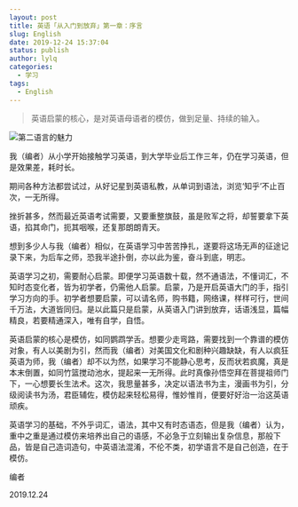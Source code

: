 ```yaml
---
layout: post
title: 英语「从入门到放弃」第一章：序言
slug: English
date: 2019-12-24 15:37:04
status: publish
author: lylq
categories: 
  - 学习
tags:
  - English
---
```


>英语启蒙的核心，是对英语母语者的模仿，做到足量、持续的输入。

![第二语言的魅力](https://p.qlogo.cn/qqmail_head/PiajxSqBRaELR8sgyjGXfkcsX9mSicW5Hiaxc0jnbvaDYD3jibX5iaMwkclq2icmVbSiabsdoKfN325dqg/0)

 我（编者）从小学开始接触学习英语，到大学毕业后工作三年，仍在学习英语，但是效果差，耗时长。
   
期间各种方法都尝试过，从好记星到英语私教，从单词到语法，浏览‘知乎’不止百次，一无所得。

挫折甚多，然而最近英语考试需要，又要重整旗鼓，虽是败军之将，却誓要拿下英语，掐其命门，扼其咽喉，还复那朗朗青天。
   
想到多少人与我（编者）相似，在英语学习中苦苦挣扎，遂要将这场无声的征途记录下来，为后车之师，恐我半途扑倒，亦以此为鉴，奋斗到底，明志。
   
英语学习之初，需要耐心启蒙。即便学习英语数十载，然不通语法，不懂词汇，不知时态变化者，皆为初学者，仍需他人启蒙。启蒙，乃是开启英语大门的手，指引学习方向的手。初学者想要启蒙，可以请名师，购书籍，网络课，样样可行，世间千万法，大道皆同归。是以此篇只是启蒙，从英语入门讲到放弃，话语浅显，篇幅精良，若要精通深入，唯有自学，自悟。
   
英语启蒙的核心是模仿，如同鹦鹉学舌。想要少走弯路，需要找到一个靠谱的模仿对象，有人以美剧为引，然而我（编者）对美国文化和剧种兴趣缺缺，有人以疯狂英语为师，我（编者）却不以为然，如果学习不能静心思考，反而状若疯魔，真是本末倒置，如同竹篮搅动池水，提起来一无所得。此时真像孙悟空拜在菩提祖师门下，一心想要长生法术。这次，我思量甚多，决定以语法书为主，漫画书为引，分级阅读书为汤，君臣辅佐，模仿起来轻松易得，惟妙惟肖，便要好好治一治这英语顽疾。
   
英语学习的基础，不外乎词汇，语法，其中又有时态语态，但是我（编者）认为，重中之重是通过模仿来培养出自己的语感，不必急于立刻输出复杂信息，那般下品，皆是自己造词造句，中英语法混淆，不伦不类，初学语言不是自己创造，在于模仿。
   
编者
   
2019.12.24
